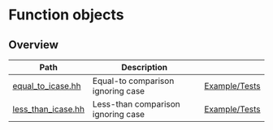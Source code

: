 # Function objects

## Overview

| Path                                       | Description                        |                                          |
| ------------------------------------------ | ---------------------------------- | ---------------------------------------- |
| [equal\_to\_icase.hh](equal_to_icase.hh)   | Equal-to comparison ignoring case  | [Example/Tests](equal_to_icase.test.cc)  |
| [less\_than\_icase.hh](less_than_icase.hh) | Less-than comparison ignoring case | [Example/Tests](less_than_icase.test.cc) |
